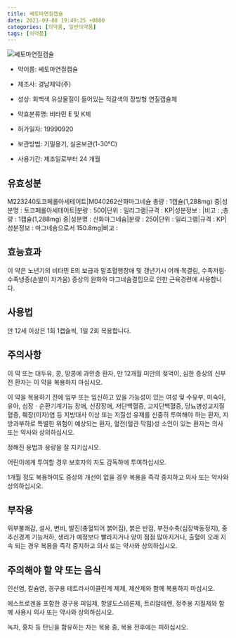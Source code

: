 ```yaml
---
title: 쎄토마연질캡슐
date: 2021-09-08 19:49:25 +0800
categories: [의약품, 일반의약품]
tags: [의약품]
---
```

![쎄토마연질캡슐](https://nedrug.mfds.go.kr/pbp/cmn/itemImageDownload/147427510622200039)

- 약이름: 쎄토마연질캡슐
- 제조사: 경남제약(주)
- 성상: 회백색 유상물질이 들어있는 적갈색의 장방형 연질캡슐제
- 약효분류명: 비타민 E 및 K제
- 허가일자: 19990920
- 보관방법: 기밀용기, 실온보관(1-30℃)


- 사용기간: 제조일로부터 24 개월
## 유효성분
M223240토코페롤아세테이트|M040262산화마그네슘
총량 : 1캡슐(1,288mg) 중|성분명 : 토코페롤아세테이트|분량 : 500|단위 : 밀리그램|규격 : KP|성분정보 : |비고 : ;총량 : 1캡슐(1,288mg) 중|성분명 : 산화마그네슘|분량 : 250|단위 : 밀리그램|규격 : KP|성분정보 : 마그네슘으로서 150.8mg|비고 :
## 효능효과
이 약은 노년기의 비타민 E의 보급과 말초혈행장애 및 갱년기시 어깨·목결림, 수족저림·수족냉증(손발이 차가움) 증상의 완화와 마그네슘결핍으로 인한 근육경련에 사용합니다.

## 사용법
만 12세 이상은 1회 1캡슐씩, 1일 2회 복용합니다.

## 주의사항
이 약 또는 대두유, 콩, 땅콩에 과민증 환자, 만 12개월 미만의 젖먹이, 심한 증상의 신부전 환자는 이 약을 복용하지 마십시오.

이 약을 복용하기 전에 임부 또는 임신하고 있을 가능성이 있는 여성 및 수유부, 미숙아, 유아, 심장ㆍ순환기계기능 장애, 신장장애, 저단백혈증, 고지단백혈증, 당뇨병성고지질혈증, 췌장(이자)염 등 지방대사 이상 또는 지질성 유제를 신중히 투여해야 하는 환자, 지방과부하로 특별한 위험이 예상되는 환자, 혈전(혈관 막힘)성 소인이 있는 환자는 의사 또는 약사와 상의하십시오.

정해진 용법과 용량을 잘 지키십시오.

어린이에게 투여할 경우 보호자의 지도 감독하에 투여하십시오.

1개월 정도 복용하여도 증상의 개선이 없을 경우 복용을 즉각 중지하고 의사 또는 약사와 상의하십시오.

## 부작용
위부불쾌감, 설사, 변비, 발진(충혈되어 붉어짐), 붉은 반점, 부전수축(심장박동정지), 중추신경계 기능저하, 생리가 예정보다 빨라지거나 양이 점점 많아지거나, 출혈이 오래 지속 되는 경우 복용을 즉각 중지하고 의사 또는 약사와 상의하십시오.

## 주의해야 할 약 또는 음식
인산염, 칼슘염, 경구용 테트라사이클린계 제제, 제산제와 함께 복용하지 마십시오.

에스트로겐을 포함한 경구용 피임제, 항알도스테론제, 트리암테렌, 정주용 지질제와 함께 사용시 의사 또는 약사와 상의하십시오.

녹차, 홍차 등 탄닌을 함유하는 차는 복용 중, 복용 전후에는 피하십시오.

